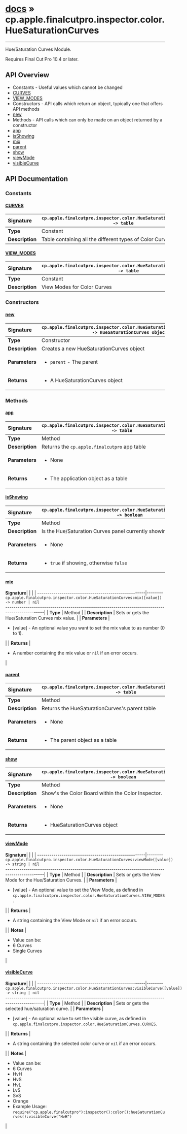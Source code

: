 # [docs](index.md) » cp.apple.finalcutpro.inspector.color.HueSaturationCurves
---

Hue/Saturation Curves Module.

Requires Final Cut Pro 10.4 or later.

## API Overview
* Constants - Useful values which cannot be changed
 * [CURVES](#curves)
 * [VIEW_MODES](#view_modes)
* Constructors - API calls which return an object, typically one that offers API methods
 * [new](#new)
* Methods - API calls which can only be made on an object returned by a constructor
 * [app](#app)
 * [isShowing](#isshowing)
 * [mix](#mix)
 * [parent](#parent)
 * [show](#show)
 * [viewMode](#viewmode)
 * [visibleCurve](#visiblecurve)

## API Documentation

### Constants

#### [CURVES](#curves)
| <span style="float: left;">**Signature**</span> | <span style="float: left;">`cp.apple.finalcutpro.inspector.color.HueSaturationCurves.CURVES -> table` </span>                                                          |
| -----------------------------------------------------|---------------------------------------------------------------------------------------------------------|
| **Type**                                             | Constant |
| **Description**                                      | Table containing all the different types of Color Curves |

#### [VIEW_MODES](#view_modes)
| <span style="float: left;">**Signature**</span> | <span style="float: left;">`cp.apple.finalcutpro.inspector.color.HueSaturationCurves.VIEW_MODES -> table` </span>                                                          |
| -----------------------------------------------------|---------------------------------------------------------------------------------------------------------|
| **Type**                                             | Constant |
| **Description**                                      | View Modes for Color Curves |

### Constructors

#### [new](#new)
| <span style="float: left;">**Signature**</span> | <span style="float: left;">`cp.apple.finalcutpro.inspector.color.HueSaturationCurves.new(parent) -> HueSaturationCurves object` </span>                                                          |
| -----------------------------------------------------|---------------------------------------------------------------------------------------------------------|
| **Type**                                             | Constructor |
| **Description**                                      | Creates a new HueSaturationCurves object |
| **Parameters**                                       | <ul><li><code>parent</code>     - The parent</li></ul> |
| **Returns**                                          | <ul><li>A HueSaturationCurves object</li></ul> |

### Methods

#### [app](#app)
| <span style="float: left;">**Signature**</span> | <span style="float: left;">`cp.apple.finalcutpro.inspector.color.HueSaturationCurves:app() -> table` </span>                                                          |
| -----------------------------------------------------|---------------------------------------------------------------------------------------------------------|
| **Type**                                             | Method |
| **Description**                                      | Returns the `cp.apple.finalcutpro` app table |
| **Parameters**                                       | <ul><li>None</li></ul> |
| **Returns**                                          | <ul><li>The application object as a table</li></ul> |

#### [isShowing](#isshowing)
| <span style="float: left;">**Signature**</span> | <span style="float: left;">`cp.apple.finalcutpro.inspector.color.HueSaturationCurves:isShowing() -> boolean` </span>                                                          |
| -----------------------------------------------------|---------------------------------------------------------------------------------------------------------|
| **Type**                                             | Method |
| **Description**                                      | Is the Hue/Saturation Curves panel currently showing? |
| **Parameters**                                       | <ul><li>None</li></ul> |
| **Returns**                                          | <ul><li><code>true</code> if showing, otherwise <code>false</code></li></ul> |

#### [mix](#mix)
| <span style="float: left;">**Signature**</span> | <span style="float: left;">`cp.apple.finalcutpro.inspector.color.HueSaturationCurves:mix([value]) -> number | nil` </span>                                                          |
| -----------------------------------------------------|---------------------------------------------------------------------------------------------------------|
| **Type**                                             | Method |
| **Description**                                      | Sets or gets the Hue/Saturation Curves mix value. |
| **Parameters**                                       | <ul><li>[value] - An optional value you want to set the mix value to as number (0 to 1).</li></ul> |
| **Returns**                                          | <ul><li>A number containing the mix value or <code>nil</code> if an error occurs.</li></ul> |

#### [parent](#parent)
| <span style="float: left;">**Signature**</span> | <span style="float: left;">`cp.apple.finalcutpro.inspector.color.HueSaturationCurves:parent() -> table` </span>                                                          |
| -----------------------------------------------------|---------------------------------------------------------------------------------------------------------|
| **Type**                                             | Method |
| **Description**                                      | Returns the HueSaturationCurves's parent table |
| **Parameters**                                       | <ul><li>None</li></ul> |
| **Returns**                                          | <ul><li>The parent object as a table</li></ul> |

#### [show](#show)
| <span style="float: left;">**Signature**</span> | <span style="float: left;">`cp.apple.finalcutpro.inspector.color.HueSaturationCurves:show() -> boolean` </span>                                                          |
| -----------------------------------------------------|---------------------------------------------------------------------------------------------------------|
| **Type**                                             | Method |
| **Description**                                      | Show's the Color Board within the Color Inspector. |
| **Parameters**                                       | <ul><li>None</li></ul> |
| **Returns**                                          | <ul><li>HueSaturationCurves object</li></ul> |

#### [viewMode](#viewmode)
| <span style="float: left;">**Signature**</span> | <span style="float: left;">`cp.apple.finalcutpro.inspector.color.HueSaturationCurves:viewMode([value]) -> string | nil` </span>                                                          |
| -----------------------------------------------------|---------------------------------------------------------------------------------------------------------|
| **Type**                                             | Method |
| **Description**                                      | Sets or gets the View Mode for the Hue/Saturation Curves. |
| **Parameters**                                       | <ul><li>[value] - An optional value to set the View Mode, as defined in <code>cp.apple.finalcutpro.inspector.color.HueSaturationCurves.VIEW_MODES</code>.</li></ul> |
| **Returns**                                          | <ul><li>A string containing the View Mode or <code>nil</code> if an error occurs.</li></ul> |
| **Notes**                                            | <ul><li>Value can be:</li><li>6 Curves</li><li>Single Curves</li></ul> |

#### [visibleCurve](#visiblecurve)
| <span style="float: left;">**Signature**</span> | <span style="float: left;">`cp.apple.finalcutpro.inspector.color.HueSaturationCurves:visibleCurve([value]) -> string | nil` </span>                                                          |
| -----------------------------------------------------|---------------------------------------------------------------------------------------------------------|
| **Type**                                             | Method |
| **Description**                                      | Sets or gets the selected hue/saturation curve. |
| **Parameters**                                       | <ul><li>[value] - An optional value to set the visible curve, as defined in <code>cp.apple.finalcutpro.inspector.color.HueSaturationCurves.CURVES</code>.</li></ul> |
| **Returns**                                          | <ul><li>A string containing the selected color curve or <code>nil</code> if an error occurs.</li></ul> |
| **Notes**                                            | <ul><li>Value can be:</li><li>6 Curves</li><li>HvH</li><li>HvS</li><li>HvL</li><li>LvS</li><li>SvS</li><li>Orange</li><li>Example Usage:   <code>require("cp.apple.finalcutpro"):inspector():color():hueSaturationCurves():visibleCurve("HvH")</code></li></ul> |

